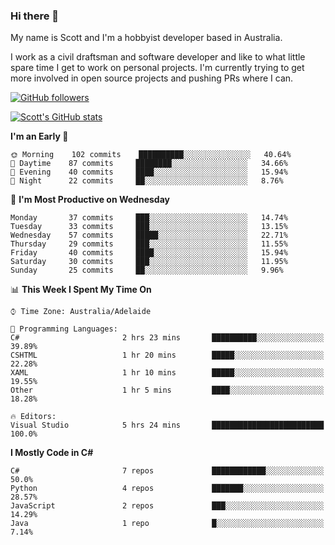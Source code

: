### Hi there 👋

My name is Scott and I'm a hobbyist developer based in Australia.

I work as a civil draftsman and software developer and like to what little spare time I get to work on personal projects. I'm currently trying to get more involved in open source projects and pushing PRs where I can. 

[![GitHub followers](https://img.shields.io/github/followers/puppetsw?label=Follow&style=social)](https://github.com/puppetsw?tab=followers)

[![Scott's GitHub stats](https://github-readme-stats.vercel.app/api?username=puppetsw&show_icons=true&theme=dark)](https://github.com/anuraghazra/github-readme-stats)

<!--START_SECTION:waka-->
**I'm an Early 🐤** 

```text
🌞 Morning    102 commits    ██████████░░░░░░░░░░░░░░░   40.64% 
🌆 Daytime    87 commits     ████████░░░░░░░░░░░░░░░░░   34.66% 
🌃 Evening    40 commits     ████░░░░░░░░░░░░░░░░░░░░░   15.94% 
🌙 Night      22 commits     ██░░░░░░░░░░░░░░░░░░░░░░░   8.76%

```
📅 **I'm Most Productive on Wednesday** 

```text
Monday       37 commits     ███░░░░░░░░░░░░░░░░░░░░░░   14.74% 
Tuesday      33 commits     ███░░░░░░░░░░░░░░░░░░░░░░   13.15% 
Wednesday    57 commits     █████░░░░░░░░░░░░░░░░░░░░   22.71% 
Thursday     29 commits     ███░░░░░░░░░░░░░░░░░░░░░░   11.55% 
Friday       40 commits     ████░░░░░░░░░░░░░░░░░░░░░   15.94% 
Saturday     30 commits     ███░░░░░░░░░░░░░░░░░░░░░░   11.95% 
Sunday       25 commits     ██░░░░░░░░░░░░░░░░░░░░░░░   9.96%

```


📊 **This Week I Spent My Time On** 

```text
⌚︎ Time Zone: Australia/Adelaide

💬 Programming Languages: 
C#                       2 hrs 23 mins       ██████████░░░░░░░░░░░░░░░   39.89% 
CSHTML                   1 hr 20 mins        █████░░░░░░░░░░░░░░░░░░░░   22.28% 
XAML                     1 hr 10 mins        █████░░░░░░░░░░░░░░░░░░░░   19.55% 
Other                    1 hr 5 mins         ████░░░░░░░░░░░░░░░░░░░░░   18.28%

🔥 Editors: 
Visual Studio            5 hrs 24 mins       █████████████████████████   100.0%

```

**I Mostly Code in C#** 

```text
C#                       7 repos             ████████████░░░░░░░░░░░░░   50.0% 
Python                   4 repos             ███████░░░░░░░░░░░░░░░░░░   28.57% 
JavaScript               2 repos             ███░░░░░░░░░░░░░░░░░░░░░░   14.29% 
Java                     1 repo              █░░░░░░░░░░░░░░░░░░░░░░░░   7.14%

```



<!--END_SECTION:waka-->

<!--
**puppetsw/puppetsw** is a ✨ _special_ ✨ repository because its `README.md` (this file) appears on your GitHub profile.

Here are some ideas to get you started:

- 🔭 I’m currently working on ...
- 🌱 I’m currently learning ...
- 👯 I’m looking to collaborate on ...
- 🤔 I’m looking for help with ...
- 💬 Ask me about ...
- 📫 How to reach me: ...
- 😄 Pronouns: ...
- ⚡ Fun fact: ...
-->
